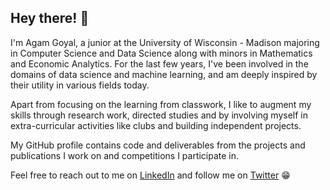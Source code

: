 ## Hey there! 👋

I'm Agam Goyal, a junior at the University of Wisconsin - Madison majoring in Computer Science and Data Science along with minors in Mathematics and Economic Analytics. For the last few years, I've been involved in the domains of data science and machine learning, and am deeply inspired by their utility in various fields today.

Apart from focusing on the learning from classwork, I like to augment my skills through research work, directed studies and by involving myself in extra-curricular activities like clubs and building independent projects.

My GitHub profile contains code and deliverables from the projects and publications I work on and competitions I participate in.

Feel free to reach out to me on [LinkedIn](https://www.linkedin.com/in/agamgoyal5/) and follow me on [Twitter](https://twitter.com/ag_endure) 😁

<!-- 
### 🏆 My GitHub Stats

[![Agam's GitHub stats](https://github-readme-stats.vercel.app/api?username=AGoyal0512&count_private=true&show_icons=true&theme=tokyonight)](https://github.com/AGoyal0512/github-readme-stats) -->

<!--
### 💻 Most Used Languages

![Top Langs](https://github-readme-stats.vercel.app/api/top-langs?username=AGoyal0512&layout=compact&langs_count=5&theme=tokyonight)
-->

<!--
**AGoyal0512/AGoyal0512** is a ✨ _special_ ✨ repository because its `README.md` (this file) appears on your GitHub profile.

Here are some ideas to get you started:

- 🔭 I’m currently working on ...
- 🌱 I’m currently learning ...
- 👯 I’m looking to collaborate on ...
- 🤔 I’m looking for help with ...
- 💬 Ask me about ...
- 📫 How to reach me: ...
- 😄 Pronouns: ...
- ⚡ Fun fact: ...
-->
